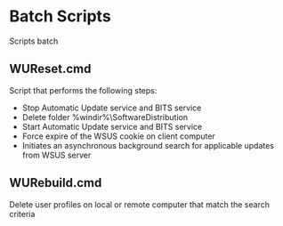 # Batch Scripts
Scripts batch

## WUReset.cmd
Script that performs the following steps:
- Stop Automatic Update service and BITS service
- Delete folder %windir%\SoftwareDistribution
- Start Automatic Update service and BITS service
- Force expire of the WSUS cookie on client computer
- Initiates an asynchronous background search for applicable updates from WSUS server 

## WURebuild.cmd
Delete user profiles on local or remote computer that match the search criteria
